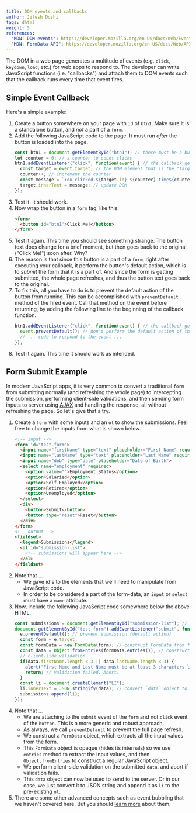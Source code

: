 ```yaml
---
title: DOM events and callbacks
author: Jitesh Doshi
tags: dhtml
weight: 5
references:
  "MDN: DOM events": https://developer.mozilla.org/en-US/docs/Web/Events
  "MDN: FormData API": https://developer.mozilla.org/en-US/docs/Web/API/FormData
---
```


The DOM in a web page generates a multitude of events (e.g. `click`, `keydown`, `load`, etc.) for web apps to respond to. The developer can write JavaScript functions (i.e. "callbacks") and attach them to DOM events such that the callback runs every time that event fires.

## Simple Event Callback

Here's a simple example:

1.  Create a button somewhere on your page with `id` of `btn1`. Make sure it is a standalone button, and *not* a part of a `form`.
2.  Add the following JavaScript code to the page. It must run *after* the button is loaded into the page.
    ```javascript
    const btn1 = document.getElementById("btn1"); // there must be a button on the page with this id
    let counter = 0; // a counter to count clicks
    btn1.addEventListener("click", function(event) { // the callback gets the DOM `event` as parameter
      const target = event.target; // the DOM element that is the "target" of the event (button that was clicked)
      counter++; // increment the counter
      const message = `You clicked ${target.id} ${counter} time${counter>1 ? 's' : ''}`;
      target.innerText = message; // update DOM
    });
    ```
3.  Test it. It should work.
4.  Now wrap the button in a `form` tag, like this:
    ```html
    <form>
      <button id="btn1">Click Me!</button>
    </form>
    ```
5.  Test it again. This time you should see something strange. The button text does change for a brief moment, but then goes back to the original ("Click Me!") soon after. Why?
6.  The reason is that since this button is a part of a `form`, right after executing your callback, it perform the button's default action, which is to *submit* the form that it is a part of. And since the form is getting submitted, the whole page refreshes, and thus the button text goes back to the original.
7.  To fix this, all you have to do is to prevent the default action of the button from running. This can be accomplished with `preventDefault` method of the fired event. Call that method on the event before returning, by adding the following line to the beginning of the callback function.
    ```javascript
    btn1.addEventListener("click", function(event) { // the callback gets the DOM `event` as parameter
      event.preventDefault(); // don't perform the default action of this event
      // ... code to respond to the event ...
    });
    ```
8.  Test it again. This time it should work as intended.

## Form Submit Example

In modern JavaScript apps, it is very common to convert a traditional `form` from submitting normally (and refreshing the whole page) to intercepting the submission, performing client-side validations, and then sending form inputs to server using [AJAX](../../ajax/async-http-requests) and handling the response, all without refreshing the page. So let's give that a try.

1.  Create a `form` with some inputs and an `ol` to show the submissions. Feel free to change the inputs from what is shown below.
    ```html
    <!-- input -->
    <form id="test-form">
      <input name="firstName" type="text" placeholder="First Name" required>
      <input name="lastName" type="text" placeholder="Last Name" required>
      <input name="dob" type="date" placeholder="Date of Birth">
      <select name="employment" required>
        <option value="">Employment Status</option>
        <option>Salaried</option>
        <option>Self-Employed</option>
        <option>Retired</option>
        <option>Unemployed</option>
      </select>
      <div>
        <button>Submit</button>
        <button type="reset">Reset</button>
      </div>
    </form>
    <!-- output -->
    <fieldset>
      <legend>Submissions</legend>
      <ol id="submission-list">
        <!-- submissions will appear here -->
      </ol>
    </fieldset>
    ```
2.  Note that ...
    * We gave id's to the elements that we'll need to manipulate from JavaScript code.
    * In order to be considered a part of the form-data, an `input` or `select` must have a `name` attribute.
3.  Now, include the following JavaScript code somewhere below the above HTML.
    ```javascript
    const submissions = document.getElementById("submission-list"); // grab the output area
    document.getElementById("test-form").addEventListener("submit", function(e) { // grab form and attach listener
      e.preventDefault(); // prevent submission (default action)
      const form = e.target;
      const formData = new FormData(form); // construct FormData from form
      const data = Object.fromEntries(formData.entries()); // construct a regular JS object from formData
      // client-side validation
      if(data.firstName.length < 3 || data.lastName.length < 3) {
        alert("First Name and Last Name must be at least 3 characters long");
        return; // Validation failed. Abort.
      }
      const li = document.createElement("LI");
      li.innerText = JSON.stringify(data); // convert `data` object to JSON string and display it
      submissions.append(li);
    });
    ```
4.  Note that ...
    * We are attaching to the `submit` event of the `form` and not `click` event of the `button`. This is a more generic and robust approach.
    * As always, we call `preventDefault` to prevent the full page refresh.
    * We construct a `FormData` object, which extracts all the input values from the form.
    * This `FormData` object is opaque (hides its internals) so we use `entries` method to extract the input values, and then `Object.fromEntries` to construct a regular JavaScript object.
    * We perform client-side validation on the submitted `data`, and abort if validation fails.
    * This `data` object can now be used to send to the server. Or in our case, we just convert it to JSON string and append it as `li` to the pre-existing `ol`.
5. There are some other advanced concepts such as event bubbling that we haven't covered here. But you should [learn more](https://developer.mozilla.org/en-US/docs/Web/API/EventTarget/addEventListener) about them.